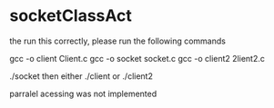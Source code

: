 # socketClassAct

the run this correctly, please run the following commands

gcc -o client Client.c
gcc -o socket socket.c
gcc -o client2 2lient2.c

./socket
then either ./client or ./client2

parralel acessing was not implemented
